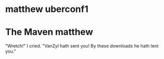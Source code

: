 matthew uberconf1
=========
The Maven matthew
=========
"Wretch!" I cried. "VanZyl hath sent you! By these downloads he hath lent you."
